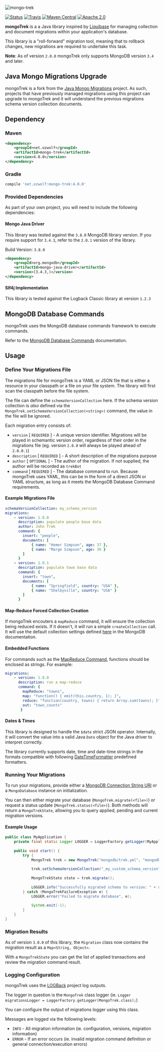 ![mongo-trek](https://raw.githubusercontent.com/ozwolf-software/mongo-trek/master/misc/mongotrek-logo.png)

[![Status](https://img.shields.io/badge/status-active-brightgreen.svg?style=flat-square)](https://img.shields.io/badge/status-active-brightgreen.svg)
[![Travis](https://img.shields.io/travis/ozwolf-software/mongo-trek.svg?style=flat-square)](https://travis-ci.org/ozwolf-software/mongo-trek)
[![Maven Central](https://img.shields.io/maven-central/v/net.ozwolf/mongo-trek.svg?style=flat-square)](http://search.maven.org/#search%7Cgav%7C1%7Cg%3A%22net.ozwolf%22%20AND%20a%3A%22mongo-trek%22)
[![Apache 2.0](https://img.shields.io/badge/License-Apache%202.0-blue.svg?style=flat-square)](LICENSE)

**mongoTrek** is a a Java library inspired by [Liquibase](http://www.liquibase.org/) for managing collection and document migrations within your application's database.

This library is a "roll-forward" migration tool, meaning that to rollback changes, new migrations are required to undertake this task.

**Note**: As of version `2.0.0` mongoTrek only supports MongoDB version `3.4` and later.

## Java Mongo Migrations Upgrade

mongoTrek is a fork from the [Java Mongo Migrations](https://github.com/ozwolf-software/java-mongo-migrations) project.  As such, projects that have previously managed migrations using this project can upgrade to mongoTrek and it will understand the previous migrations schema version collection documents.

## Dependency

### Maven

```xml
<dependency>
    <groupId>net.ozwolf</groupId>
    <artifactId>mongo-trek</artifactId>
    <version>4.0.0</version>
</dependency>
```

### Gradle

```gradle
compile 'net.ozwolf:mongo-trek:4.0.0'
```

### Provided Dependencies

As part of your own project, you will need to include the following dependencies:

#### Mongo Java Driver

This library was tested against the `3.8.0` MongoDB library version.  If you require support for `3.4.3`, refer to the `2.0.1` version of the library. 

Build Version: `3.8.0`

```xml
<dependency>
    <groupId>org.mongodb</groupId>
    <artifactId>mongo-java-driver</artifactId>
    <version>[3.4.3,)</version>
</dependency>
```

#### Slf4j Implementation

This library is tested against the Logback Classic library at version `1.2.3` 

## MongoDB Database Commands

mongoTrek uses the MongoDB database commands framework to execute commands.  

Refer to the [MongoDB Database Commands](https://docs.mongodb.com/manual/reference/command/) documentation.

## Usage

### Define Your Migrations File

The migrations file for mongoTrek is a YAML or JSON file that is either a resource in your classpath or a file on your file system.  The library will first scan the classpath before the file system.

The file can define the `schemaVersionCollection` here.  If the schema version collection is _also_ defined via the `MongoTrek.setSchemaVersionCollection(<string>)` command, the value in the file will be ignored.

Each migration entry consists of:
 
+ `version` [ `REQUIRED` ] - A unique version identifier.  Migrations will be played in schemantic version order, regardless of their order in the migrations file (eg. version `2.0.0` will always be played ahead of `2.0.0.1`)
+ `description` [ `REQUIRED` ] - A short description of the migrations purpose
+ `author` [ `OPTIONAL` ] - The author of the migration.  If not supplied, the author will be recorded as `trekBot`
+ `command` [ `REQUIRED` ] - The database command to run.  Because mongoTrek uses YAML, this can be in the form of a direct JSON or YAML structure, as long as it meets the MongoDB Database Command requirements.

#### Example Migrations File

```yaml
schemaVersionCollection: my_schema_version
migrations:
    - version: 1.0.0
      description: populate people base data
      author: John Trek
      command: {
        insert: "people",
        documents: [
            { name: "Homer Simpson", age: 37 },
            { name: "Marge Simpson", age: 36 }
        ]
      }
    - version: 1.0.1
      description: populate town base data
      command: {
        insert: "town",
        documents: [
            { name: "Springfield", country: "USA" },
            { name: "Shelbyville", country: "USA" }
        ]
      }
```

#### Map-Reduce Forced Collection Creation

If mongoTrek encouters a `mapReduce` command, it will ensure the collection being reduced exists.  If it doesn't, it will run a simple `createCollection` call.  It will use the default collection settings defined [here](https://docs.mongodb.com/manual/reference/command/create/#dbcmd.create) in the MongoDB documentation.

#### Embedded Functions

For commands such as the [MapReduce Command](https://docs.mongodb.com/manual/reference/command/mapReduce/#mapreduce-reduce-cmd), functions should be enclosed as strings.  For example:

```yaml
migrations:
    - version: 1.0.0
      description: run a map-reduce
      command: {
        mapReduce: "towns",
        map: "function() { emit(this.country, 1); }",
        reduce: "function(country, towns) { return Array.sum(towns); }",
        out: "town_counts"
       }
```

#### Dates & Times

This library is designed to handle the `$date` strict JSON operator.  Internally, it will convert the value into a valid Java `Date` object for the Java driver to interpret correctly.

The library currently supports date, time and date-time strings in the formats compatible with following [DateTimeFormatter](https://docs.oracle.com/javase/8/docs/api/java/time/format/DateTimeFormatter.html) predefined formatters.

### Running Your Migrations

To run your migrations, provide either a [MongoDB Connection String URI](https://docs.mongodb.com/manual/reference/connection-string/) or a `MongoDatabase` instance on initialization.

You can then either migrate your database (`MongoTrek.migrate(<file>)`) or request a status update (`MongoTrek.status(<file>)`).  Both methods will return a `MongoTrekState`, allowing you to query applied, pending and current migration versions.
 
#### Example Usage

```java
public class MyApplication {
    private final static Logger LOGGER = LoggerFactory.getLogger(MyApplication.class);
    
    public void start() {
        try {
            MongoTrek trek = new MongoTrek("mongodb/trek.yml", "mongodb://localhost:27017/my_app_schema");
                    
            trek.setSchemaVersionCollection("_my_custom_schema_version");
            
            MongoTrekState state = trek.migrate();
            
            LOGGER.info("Successfully migrated schema to version: " + state.getCurrentVersion());
        } catch (MongoTrekFailureException e) {
            LOGGER.error("Failed to migrate database", e);
            
            System.exit(-1);
        }
    }
}
```

### Migration Results

As of version `3.0.0` of this library, the `Migration` class now contains the migration result as a `Map<String, Object>`.

With a `MongoTrekState` you can get the list of applied transactions and review the migration command result.

### Logging Configuration

mongoTrek uses the [LOGBack](http://logback.qos.ch) project log outputs.

The logger in question is the `MongoTrek` class logger (ie. `Logger migrationsLogger = LoggerFactory.getLogger(MongoTrek.class);`)

You can configure the output of migrations logger using this class.

Messages are logged via the following levels:

+ `INFO` - All migration information (ie. configuration, versions, migration information)
+ `ERROR` - If an error occurs (ie. invalid migration command definition or general connection/execution errors)
